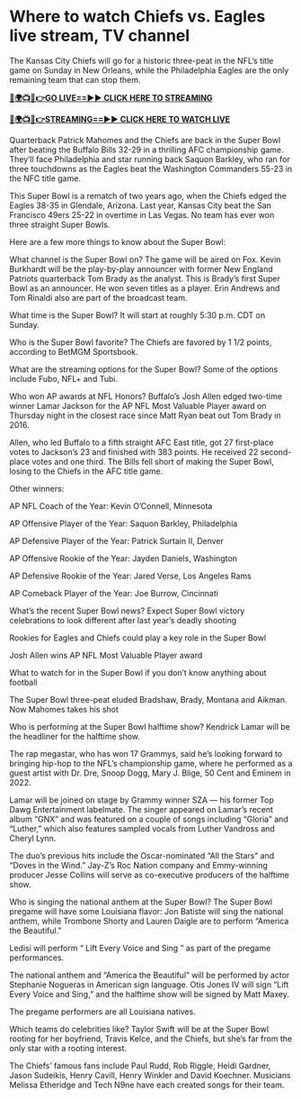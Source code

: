 # Where to watch Chiefs vs. Eagles live stream, TV channel

The Kansas City Chiefs will go for a historic three-peat in the NFL’s title game on Sunday in New Orleans, while the Philadelphia Eagles are the only remaining team that can stop them.

**[🔴🌍📺📱👉GO LIVE==►► CLICK HERE TO STREAMING](https://nflredzones.blogspot.com/2025/02/super-bowl-2025-github.html)**

**[🔴🌍📺📱👉STREAMING==►► CLICK HERE TO WATCH LIVE](https://nflredzones.blogspot.com/2025/02/super-bowl-2025-github.html)**


Quarterback Patrick Mahomes and the Chiefs are back in the Super Bowl after beating the Buffalo Bills 32-29 in a thrilling AFC championship game. They’ll face Philadelphia and star running back Saquon Barkley, who ran for three touchdowns as the Eagles beat the Washington Commanders 55-23 in the NFC title game.

This Super Bowl is a rematch of two years ago, when the Chiefs edged the Eagles 38-35 in Glendale, Arizona. Last year, Kansas City beat the San Francisco 49ers 25-22 in overtime in Las Vegas. No team has ever won three straight Super Bowls.

Here are a few more things to know about the Super Bowl:

What channel is the Super Bowl on?
The game will be aired on Fox. Kevin Burkhardt will be the play-by-play announcer with former New England Patriots quarterback Tom Brady as the analyst. This is Brady’s first Super Bowl as an announcer. He won seven titles as a player. Erin Andrews and Tom Rinaldi also are part of the broadcast team.

What time is the Super Bowl?
It will start at roughly 5:30 p.m. CDT on Sunday.

Who is the Super Bowl favorite?
The Chiefs are favored by 1 1/2 points, according to BetMGM Sportsbook.

What are the streaming options for the Super Bowl?
Some of the options include Fubo, NFL+ and Tubi.

Who won AP awards at NFL Honors?
Buffalo’s Josh Allen edged two-time winner Lamar Jackson for the AP NFL Most Valuable Player award on Thursday night in the closest race since Matt Ryan beat out Tom Brady in 2016.

Allen, who led Buffalo to a fifth straight AFC East title, got 27 first-place votes to Jackson’s 23 and finished with 383 points. He received 22 second-place votes and one third. The Bills fell short of making the Super Bowl, losing to the Chiefs in the AFC title game.

Other winners:

AP NFL Coach of the Year: Kevin O’Connell, Minnesota

AP Offensive Player of the Year: Saquon Barkley, Philadelphia

AP Defensive Player of the Year: Patrick Surtain II, Denver

AP Offensive Rookie of the Year: Jayden Daniels, Washington

AP Defensive Rookie of the Year: Jared Verse, Los Angeles Rams

AP Comeback Player of the Year: Joe Burrow, Cincinnati

What’s the recent Super Bowl news?
Expect Super Bowl victory celebrations to look different after last year’s deadly shooting

Rookies for Eagles and Chiefs could play a key role in the Super Bowl

Josh Allen wins AP NFL Most Valuable Player award

What to watch for in the Super Bowl if you don’t know anything about football

The Super Bowl three-peat eluded Bradshaw, Brady, Montana and Aikman. Now Mahomes takes his shot

Who is performing at the Super Bowl halftime show?
Kendrick Lamar will be the headliner for the halftime show.

The rap megastar, who has won 17 Grammys, said he’s looking forward to bringing hip-hop to the NFL’s championship game, where he performed as a guest artist with Dr. Dre, Snoop Dogg, Mary J. Blige, 50 Cent and Eminem in 2022.

Lamar will be joined on stage by Grammy winner SZA — his former Top Dawg Entertainment labelmate. The singer appeared on Lamar’s recent album “GNX” and was featured on a couple of songs including “Gloria” and “Luther,” which also features sampled vocals from Luther Vandross and Cheryl Lynn.

The duo’s previous hits include the Oscar-nominated “All the Stars” and “Doves in the Wind.” Jay-Z’s Roc Nation company and Emmy-winning producer Jesse Collins will serve as co-executive producers of the halftime show.

Who is singing the national anthem at the Super Bowl?
The Super Bowl pregame will have some Louisiana flavor: Jon Batiste will sing the national anthem, while Trombone Shorty and Lauren Daigle are to perform “America the Beautiful.”

Ledisi will perform “ Lift Every Voice and Sing ” as part of the pregame performances.

The national anthem and “America the Beautiful” will be performed by actor Stephanie Nogueras in American sign language. Otis Jones IV will sign “Lift Every Voice and Sing,” and the halftime show will be signed by Matt Maxey.

The pregame performers are all Louisiana natives.

Which teams do celebrities like?
Taylor Swift will be at the Super Bowl rooting for her boyfriend, Travis Kelce, and the Chiefs, but she’s far from the only star with a rooting interest.

The Chiefs’ famous fans include Paul Rudd, Rob Riggle, Heidi Gardner, Jason Sudeikis, Henry Cavill, Henry Winkler and David Koechner. Musicians Melissa Etheridge and Tech N9ne have each created songs for their team.
